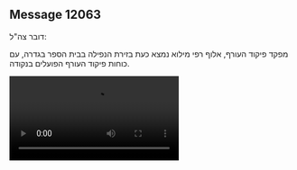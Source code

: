## Message 12063

דובר צה"ל: 

מפקד פיקוד העורף, אלוף רפי מילוא נמצא כעת בזירת הנפילה בבית הספר בגדרה, עם כוחות פיקוד העורף הפועלים בנקודה.

![Video](https://data.iron-swords.co.il/2024/October/01/https://data.iron-swords.co.il/2024/October/01/12063/12063_media.mp4)
